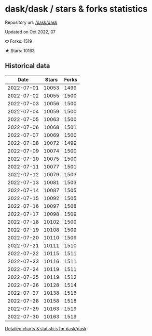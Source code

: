 # dask/dask / stars & forks statistics

Repository url: [/dask/dask](https://github.com/dask/dask)

Updated on Oct 2022, 07

☋ Forks: 1519

★ Stars: 10163

## Historical data
| Date | Stars | Forks |
|------|-------|-------|
| 2022-07-01 | 10053 | 1499 | 
| 2022-07-02 | 10055 | 1500 | 
| 2022-07-03 | 10056 | 1500 | 
| 2022-07-04 | 10059 | 1500 | 
| 2022-07-05 | 10063 | 1500 | 
| 2022-07-06 | 10068 | 1501 | 
| 2022-07-07 | 10069 | 1500 | 
| 2022-07-08 | 10072 | 1499 | 
| 2022-07-09 | 10074 | 1500 | 
| 2022-07-10 | 10075 | 1500 | 
| 2022-07-11 | 10077 | 1501 | 
| 2022-07-12 | 10079 | 1503 | 
| 2022-07-13 | 10081 | 1503 | 
| 2022-07-14 | 10087 | 1505 | 
| 2022-07-15 | 10092 | 1505 | 
| 2022-07-16 | 10097 | 1508 | 
| 2022-07-17 | 10098 | 1509 | 
| 2022-07-18 | 10102 | 1509 | 
| 2022-07-19 | 10108 | 1509 | 
| 2022-07-20 | 10110 | 1509 | 
| 2022-07-21 | 10111 | 1510 | 
| 2022-07-22 | 10115 | 1511 | 
| 2022-07-23 | 10116 | 1511 | 
| 2022-07-24 | 10119 | 1511 | 
| 2022-07-25 | 10119 | 1512 | 
| 2022-07-26 | 10128 | 1514 | 
| 2022-07-27 | 10138 | 1516 | 
| 2022-07-28 | 10158 | 1518 | 
| 2022-07-29 | 10163 | 1519 | 
| 2022-07-30 | 10163 | 1519 | 


[Detailed charts & statistics for dask/dask](https://reviewgithub.com/rep/dask/dask)
